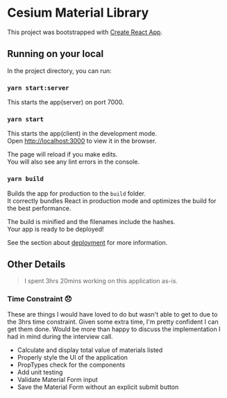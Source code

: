 # Cesium Material Library

This project was bootstrapped with [Create React App](https://github.com/facebook/create-react-app).

## Running on your local

In the project directory, you can run:

### `yarn start:server`

This starts the app(server) on port 7000.

### `yarn start`

This starts the app(client) in the development mode.\
Open [http://localhost:3000](http://localhost:3000) to view it in the browser.

The page will reload if you make edits.\
You will also see any lint errors in the console.

### `yarn build`

Builds the app for production to the `build` folder.\
It correctly bundles React in production mode and optimizes the build for the best performance.

The build is minified and the filenames include the hashes.\
Your app is ready to be deployed!

See the section about [deployment](https://facebook.github.io/create-react-app/docs/deployment) for more information.


## Other Details

> I spent 3hrs 20mins working on this application as-is.

### Time Constraint 😞

These are things I would have loved to do but wasn't able to get to due to the 3hrs time constraint. Given some extra time, I'm pretty confident I can get them done. Would be more than happy to discuss the implementation I had in mind during the interview call.

- Calculate and display total value of materials listed
- Properly style the UI of the application
- PropTypes check for the components
- Add unit testing
- Validate Material Form input
- Save the Material Form without an explicit submit button


